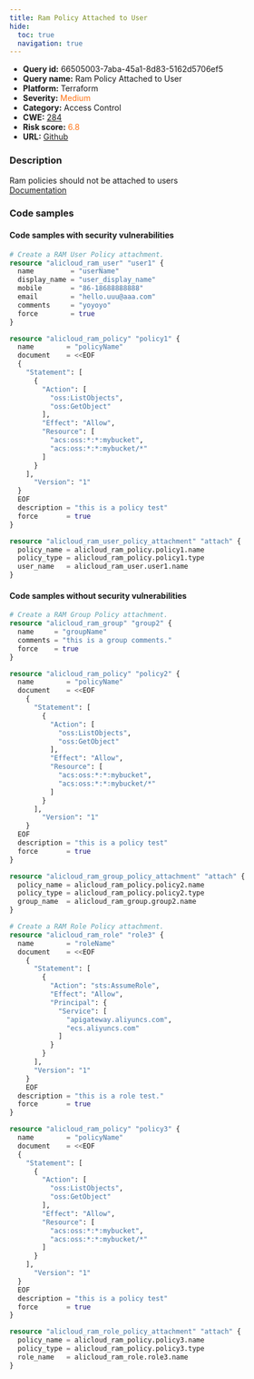 ```yaml
---
title: Ram Policy Attached to User
hide:
  toc: true
  navigation: true
---
```


<style>
  .highlight .hll {
    background-color: #ff171742;
  }
  .md-content {
    max-width: 1100px;
    margin: 0 auto;
  }
</style>

-   **Query id:** 66505003-7aba-45a1-8d83-5162d5706ef5
-   **Query name:** Ram Policy Attached to User
-   **Platform:** Terraform
-   **Severity:** <span style="color:#ff7213">Medium</span>
-   **Category:** Access Control
-   **CWE:** <a href="https://cwe.mitre.org/data/definitions/284.html" onclick="newWindowOpenerSafe(event, 'https://cwe.mitre.org/data/definitions/284.html')">284</a>
-   **Risk score:** <span style="color:#ff7213">6.8</span>
-   **URL:** [Github](https://github.com/Checkmarx/kics/tree/master/assets/queries/terraform/alicloud/ram_policy_attached_to_user)

### Description
Ram policies should not be attached to users<br>
[Documentation](https://registry.terraform.io/providers/aliyun/alicloud/latest/docs/resources/ram_user_policy_attachment)

### Code samples
#### Code samples with security vulnerabilities
```tf title="Positive test num. 1 - tf file" hl_lines="35"
# Create a RAM User Policy attachment.
resource "alicloud_ram_user" "user1" {
  name         = "userName"
  display_name = "user_display_name"
  mobile       = "86-18688888888"
  email        = "hello.uuu@aaa.com"
  comments     = "yoyoyo"
  force        = true
}

resource "alicloud_ram_policy" "policy1" {
  name        = "policyName"
  document    = <<EOF
  {
    "Statement": [
      {
        "Action": [
          "oss:ListObjects",
          "oss:GetObject"
        ],
        "Effect": "Allow",
        "Resource": [
          "acs:oss:*:*:mybucket",
          "acs:oss:*:*:mybucket/*"
        ]
      }
    ],
      "Version": "1"
  }
  EOF
  description = "this is a policy test"
  force       = true
}

resource "alicloud_ram_user_policy_attachment" "attach" {
  policy_name = alicloud_ram_policy.policy1.name
  policy_type = alicloud_ram_policy.policy1.type
  user_name   = alicloud_ram_user.user1.name
}

```


#### Code samples without security vulnerabilities
```tf title="Negative test num. 1 - tf file"
# Create a RAM Group Policy attachment.
resource "alicloud_ram_group" "group2" {
  name     = "groupName"
  comments = "this is a group comments."
  force    = true
}

resource "alicloud_ram_policy" "policy2" {
  name        = "policyName"
  document    = <<EOF
    {
      "Statement": [
        {
          "Action": [
            "oss:ListObjects",
            "oss:GetObject"
          ],
          "Effect": "Allow",
          "Resource": [
            "acs:oss:*:*:mybucket",
            "acs:oss:*:*:mybucket/*"
          ]
        }
      ],
        "Version": "1"
    }
  EOF
  description = "this is a policy test"
  force       = true
}

resource "alicloud_ram_group_policy_attachment" "attach" {
  policy_name = alicloud_ram_policy.policy2.name
  policy_type = alicloud_ram_policy.policy2.type
  group_name  = alicloud_ram_group.group2.name
}

```
```tf title="Negative test num. 2 - tf file"
# Create a RAM Role Policy attachment.
resource "alicloud_ram_role" "role3" {
  name        = "roleName"
  document    = <<EOF
    {
      "Statement": [
        {
          "Action": "sts:AssumeRole",
          "Effect": "Allow",
          "Principal": {
            "Service": [
              "apigateway.aliyuncs.com", 
              "ecs.aliyuncs.com"
            ]
          }
        }
      ],
      "Version": "1"
    }
    EOF
  description = "this is a role test."
  force       = true
}

resource "alicloud_ram_policy" "policy3" {
  name        = "policyName"
  document    = <<EOF
  {
    "Statement": [
      {
        "Action": [
          "oss:ListObjects",
          "oss:GetObject"
        ],
        "Effect": "Allow",
        "Resource": [
          "acs:oss:*:*:mybucket",
          "acs:oss:*:*:mybucket/*"
        ]
      }
    ],
      "Version": "1"
  }
  EOF
  description = "this is a policy test"
  force       = true
}

resource "alicloud_ram_role_policy_attachment" "attach" {
  policy_name = alicloud_ram_policy.policy3.name
  policy_type = alicloud_ram_policy.policy3.type
  role_name   = alicloud_ram_role.role3.name
}

```

